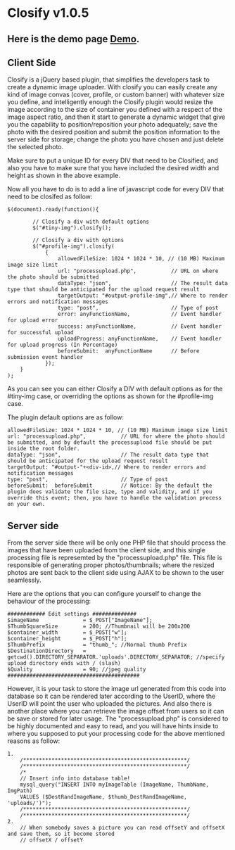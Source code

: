 ﻿Closify v1.0.5
=======

Here is the demo page [Demo](http://www.itechflare.com/ "Closify demo page").
----------------------------

Client Side
-----------
Closify is a jQuery based plugin, that simplifies the developers task to create a dynamic image uploader. With closify you can easily create any kind of image convas (cover, profile, or custom banner) with whatever size you define, and intelligently enough the Closify plugin would resize the image according to the size of container you defined with a respect of the image aspect ratio, and then it start to generate a dynamic widget that give you the capability to position/reposition your photo adequately; save the photo with the desired position and submit the position information to the server side for storage; change the photo you have chosen and just delete the selected photo.

<div id="profile-exp2" class="closify" height="100" width="400"></div>
<div id="tiny-exp2" class="closify" height="150" width="220"></div>

Make sure to put a unique ID for every DIV that need to be Closified, and also you have to make sure that you have included the desired width and height as shown in the above example.

Now all you have to do is to add a line of javascript code for every DIV that need to be closifed as follow:

```
$(document).ready(function(){
         
        // Closify a div with default options
        $("#tiny-img").closify();
         
        // Closify a div with options
        $("#profile-img").closify(
            {
                allowedFileSize: 1024 * 1024 * 10, // (10 MB) Maximum image size limit
                url: "processupload.php",           // URL on where the photo should be submitted
                dataType: "json",                   // The result data type that should be anticipated for the upload request result
                targetOutput: "#output-profile-img",// Where to render errors and notification messages
                type: "post",                       // Type of post
                error: anyFunctionName,             // Event handler for upload error
                success: anyFunctionName,           // Event handler for successful upload
                uploadProgress: anyFunctionName,    // Event handler for upload progress (In Percentage)
                beforeSubmit:  anyFunctionName      // Before submission event handler
            });
    }
);
```

As you can see you can either Closify a DIV with default options as for the #tiny-img case, or overriding the options as shown for the #profile-img case.

The plugin default options are as follow:

```
allowedFileSize: 1024 * 1024 * 10, // (10 MB) Maximum image size limit
url: "processupload.php",           // URL for where the photo should be submitted, and by default the processupload file should be put inside the root folder.
dataType: "json",                   // The result data type that should be anticipated for the upload request result
targetOutput: "#output-"+<div-id>,// Where to render errors and notification messages
type: "post",                       // Type of post
beforeSubmit:  beforeSubmit         // Notice: By the default the plugin does validate the file size, type and validity, and if you override this event; then, you have to handle the validation process on your own.
```                

Server side
-----------
From the server side there will be only one PHP file that should process the images that have been uploaded from the client side, and this single processing file is represemted by the "processupload.php" file. This file is responsible of generating proper photos/thumbnails; where the resized photos are sent back to the client side using AJAX to be shown to the user seamlessly.

Here are the options that you can configure yourself to change the behaviour of the processing:

```
############ Edit settings ##############
$imageName              = $_POST["ImageName"];
$ThumbSquareSize        = 200; //Thumbnail will be 200x200
$container_width        = $_POST["w"];
$container_height       = $_POST["h"];
$ThumbPrefix            = "thumb_"; //Normal thumb Prefix
$DestinationDirectory   = getcwd().DIRECTORY_SEPARATOR.'uploads'.DIRECTORY_SEPARATOR; //specify upload directory ends with / (slash)
$Quality                = 90; //jpeg quality
##########################################
```

However, it is your task to store the image url generated from this code into database so it can be rendered later according to the UserID, where the UserID will point the user who uploaded the pictures. And also there is another place where you can retrieve the image offset from users so it can be save or stored for later usage. The "processupload.php" is considered to be highly documented and easy to read, and you will have hints inside to where you supposed to put your processing code for the above mentioned reasons as follow:

```
1.
    /****************************************************/
    /****************************************************/
    /*
    // Insert info into database table!
    mysql_query("INSERT INTO myImageTable (ImageName, ThumbName, ImgPath)
    VALUES ($DestRandImageName, $thumb_DestRandImageName, 'uploads/')");
    /****************************************************/
    /****************************************************/
2. 
    // When somebody saves a picture you can read offsetY and offsetX and save them, so it become stored
    // offsetX / offsetY
```